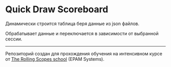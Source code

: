 # Quick Draw Scoreboard

Динамически строится таблица беря данные из json файлов.

Обрабатывает данные и переключается в зависимости от выбранной сессии.

---

Репозиторий создан для прохождения обучения на интенсивном курсе от [The Rolling Scopes school](https://school.rollingscopes.com) (EPAM Systems).
